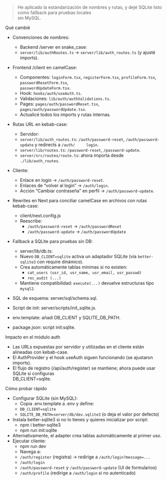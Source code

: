 > He aplicado la estandarización de nombres y rutas, y dejé SQLite listo como fallback para pruebas locales  
  sin MySQL.                                                                                                 
                                                                                                             
  Qué cambié                                                                                                 
                                                                                                             
  - Convenciones de nombres:                                                                                 
      - Backend /server en snake_case:                                                                        
      - `server/lib/authRoutes.ts` → `server/lib/auth_routes.ts` (y ajusté imports).                         
  - Frontend /client en camelCase:                                                                          
      - Componentes: `loginForm.tsx`, `registerForm.tsx`, `profileForm.tsx`, `passwordResetForm.tsx`,   
  `passwordUpdateForm.tsx`.                                                                                
      - Hook: `hooks/auth/useAuth.ts`.                                                                      
      - Validaciones: `lib/auth/authValidations.ts`.                                                        
      - Pages: `pages/auth/passwordReset.tsx`, `pages/auth/passwordUpdate.tsx`.                            
      - Actualicé todos los imports y rutas internas.                                                        
                                                                                                             
  - Rutas URL en kebab-case:                                                                                 
      - Servidor:                                                                                            
      - `server/lib/auth_routes.ts`: `/auth/password-reset`, `/auth/password-update` y redirects a `/auth/    
  login`.                                                                                                    
      - `server/lib/routes.ts`: `/password-reset`, `/password-update`.                                       
      - `server/src/routes/route.ts`: ahora importa desde `./lib/auth_routes`.                                           
  - Cliente:                                                                                                 
      - Enlace en login → `/auth/password-reset`.                                                            
      - Enlaces de “volver al login” → `/auth/login`.                                                        
      - Acción “Cambiar contraseña” en perfil → `/auth/password-update`.                                     
                                                                                                             
  - Rewrites en Next para conciliar camelCase en archivos con rutas kebab-case:                             
      - client/next.config.js                                                                                
      - Reescribe:                                                                                           
        - `/auth/password-reset` → `/auth/passwordReset`                                                    
        - `/auth/password-update` → `/auth/passwordUpdate`                                                  
                                                                                                             
  - Fallback a SQLite para pruebas sin DB:                                                                   
      - server/lib/db.ts:                                                                                    
      - Nuevo `DB_CLIENT=sqlite` activa un adaptador SQLite (vía `better-sqlite3` con require dinámico).     
      - Crea automáticamente tablas mínimas si no existen:                                                   
        - `cat_users (usr_id, usr_name, usr_email, usr_passwd)`                                              
        - `rec_audit (...)`                                                                                  
      - Mantiene compatibilidad: `execute(...)` devuelve estructuras tipo `mysql2`.                          
  - SQL de esquema: server/sql/schema.sql.                                                                   
  - Script de init: server/scripts/init_sqlite.js.                                                           
  - env.template: añadí DB_CLIENT y SQLITE_DB_PATH.                                                          
  - package.json: script init:sqlite.                                                                        
                                                                                                             
  Impacto en el módulo auth                                                                                  
                                                                                                             
  - Las URLs expuestas por servidor y utilizadas en el cliente están alineadas con kebab-case.               
  - El AuthProvider y el hook useAuth siguen funcionando (se ajustaron imports).                            
  - El flujo de registro (/api/auth/register) se mantiene; ahora puede usar SQLite si configuras             
  DB_CLIENT=sqlite.                                                                                          
                                                                                                             
  Cómo probar rápido                                                                                         
                                                                                                             
  - Configurar SQLite (sin MySQL):                                                                           
      - Copia .env.template a .env y define:                                                                 
      - `DB_CLIENT=sqlite`                                                                                   
      - `SQLITE_DB_PATH=server/db/dev.sqlite3` (o deja el valor por defecto)                                 
  - Instala better-sqlite3 si no lo tienes y quieres inicializar por script:                                 
      - npm i better-sqlite3                                                                                 
      - npm run init:sqlite                                                                                  
  - Alternativamente, el adapter crea tablas automáticamente al primer uso.                                  
  - Ejecutar cliente:                                                                                        
      - npm run dev                                                                                          
      - Navega a:                                                                                            
      - `/auth/register` (registra) → redirige a `/auth/login?message=...`                                   
      - `/auth/login`                                                                                        
      - `/auth/password-reset` y `/auth/password-update` (UI de formularios)                                 
      - `/auth/profile` (redirige a `/auth/login` si no autenticado)